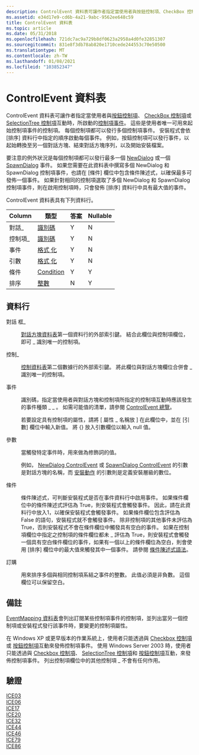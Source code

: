 ```yaml
---
description: ControlEvent 資料表可讓作者指定當使用者與按鈕控制項、CheckBox 控制項或 SelectionTree 控制項互動時，所啟動的控制項事件。
ms.assetid: e34d17e9-cd6b-4a21-9abc-9562ee648c59
title: ControlEvent 資料表
ms.topic: article
ms.date: 05/31/2018
ms.openlocfilehash: 721dc7ac9a729b8df0623a2958a4d0fe32851307
ms.sourcegitcommit: 831e8f3db78ab820e1710cede244553c70e50500
ms.translationtype: MT
ms.contentlocale: zh-TW
ms.lasthandoff: 01/08/2021
ms.locfileid: "103852347"
---
```

# <a name="controlevent-table"></a>ControlEvent 資料表

ControlEvent 資料表可讓作者指定當使用者與[按鈕控制項](pushbutton-control.md)、 [CheckBox 控制項](checkbox-control.md)或[SelectionTree 控制項](selectiontree-control.md)互動時，所啟動的[控制項事件](control-events.md)。 這些是使用者唯一可用來起始控制項事件的控制項。 每個控制項都可以發行多個控制項事件。 安裝程式會依 [排序] 資料行中指定的順序啟動每個事件。 例如，按鈕控制項可以發行事件，以起始轉換至另一個對話方塊、結束對話方塊序列，以及開始安裝檔案。

要注意的例外狀況是每個控制項都可以發行最多一個 [NewDialog](newdialog-controlevent.md) 或一個 [SpawnDialog](spawndialog-controlevent.md) 事件。 如果您需要在此資料表中撰寫多個 NewDialog 和 SpawnDialog 控制項事件，也請在 [條件] 欄位中包含條件陳述式，以確保最多可發佈一個事件。 如果針對相同的控制項選取了多個 NewDialog 和 SpawnDialog 控制項事件，則在啟用控制項時，只會發佈 [排序] 資料行中具有最大值的事件。

ControlEvent 資料表具有下列資料行。



| Column    | 類型                         | 答案 | Nullable |
|-----------|------------------------------|-----|----------|
| 對話\_  | [識別碼](identifier.md) | Y   | N        |
| 控制項\_ | [識別碼](identifier.md) | Y   | N        |
| 事件     | [格式 化](formatted.md)   | Y   | N        |
| 引數  | [格式 化](formatted.md)   | Y   | N        |
| 條件 | [Condition](condition.md)   | Y   | Y        |
| 排序  | [整數](integer.md)       | N   | Y        |



 

## <a name="columns"></a>資料行

<dl> <dt>

<span id="Dialog_"></span><span id="dialog_"></span><span id="DIALOG_"></span>對話 框\_
</dt> <dd>

[對話方塊資料表](dialog-table.md)第一個資料行的外部索引鍵。 結合此欄位與控制項欄位，即可 \_ 識別唯一的控制項。

</dd> <dt>

<span id="Control_"></span><span id="control_"></span><span id="CONTROL_"></span>控制\_
</dt> <dd>

[控制資料表](control-table.md)第二個數據行的外部索引鍵。 將此欄位與對話方塊欄位合併會 \_ 識別唯一的控制項。

</dd> <dt>

<span id="Event"></span><span id="event"></span><span id="EVENT"></span>事件
</dt> <dd>

識別碼，指定當使用者與對話方塊和控制項所指定的控制項互動時應該發生的事件種類 \_ \_ 。 如需可能值的清單，請參閱 [ControlEvent 總覽](controlevent-overview.md)。

若要設定具有控制項的屬性，請將 \[ 屬性 \_ 名稱放 \] 在此欄位中，並在 [引數] 欄位中輸入新值。 將 {} 放入引數欄位以輸入 null 值。

</dd> <dt>

<span id="Argument"></span><span id="argument"></span><span id="ARGUMENT"></span>參數
</dt> <dd>

當觸發特定事件時，用來做為修飾詞的值。

例如， [NewDialog ControlEvent](newdialog-controlevent.md) 或 [SpawnDialog ControlEvent](spawndialog-controlevent.md) 的引數是對話方塊的名稱，而 [安裝動作](install-action.md) 的引數則是定義安裝層級的數位。

</dd> <dt>

<span id="Condition"></span><span id="condition"></span><span id="CONDITION"></span>條件
</dt> <dd>

條件陳述式，可判斷安裝程式是否在事件資料行中啟用事件。 如果條件欄位中的條件陳述式評估為 True，則安裝程式會觸發事件。 因此，請在此資料行中放入1，以確保安裝程式會觸發事件。 如果條件欄位包含評估為 False 的語句，安裝程式就不會觸發事件。 除非控制項的其他事件未評估為 True，否則安裝程式不會在條件欄位中觸發具有空白的事件。 如果在控制項欄位中指定之控制項的條件欄位都未 \_ 評估為 True，則安裝程式會觸發一個具有空白條件欄位的事件，如果有一個以上的條件欄位為空白，則會使用 [排序] 欄位中的最大值來觸發其中一個事件。 請參閱 [條件陳述式語法](conditional-statement-syntax.md)。

</dd> <dt>

<span id="Ordering"></span><span id="ordering"></span><span id="ORDERING"></span>訂購
</dt> <dd>

用來排序多個與相同控制項系結之事件的整數。 此值必須是非負數。 這個欄位可以保留空白。

</dd> </dl>

## <a name="remarks"></a>備註

[EventMapping 資料表](eventmapping-table.md)會列出訂閱某些控制項事件的控制項，並列出當另一個控制項或安裝程式發行該事件時，要變更的控制項屬性。

在 Windows XP 或更早版本的作業系統上，使用者只能透過與 [Checkbox 控制項](checkbox-control.md) 或 [按鈕控制項](pushbutton-control.md)互動來發佈控制項事件。 使用 Windows Server 2003 時，使用者只能透過與 [Checkbox 控制項](checkbox-control.md)、 [SelectionTree 控制項](selectiontree-control.md)和 [按鈕控制項](pushbutton-control.md)互動，來發佈控制項事件。 列出控制項欄位中的其他控制項 \_ 不會有任何作用。

## <a name="validation"></a>驗證

<dl>

[ICE03](ice03.md)  
[ICE06](ice06.md)  
[ICE17](ice17.md)  
[ICE20](ice20.md)  
[ICE32](ice32.md)  
[ICE44](ice44.md)  
[ICE46](ice46.md)  
[ICE79](ice79.md)  
[ICE86](ice86.md)  
</dl>

 

 



